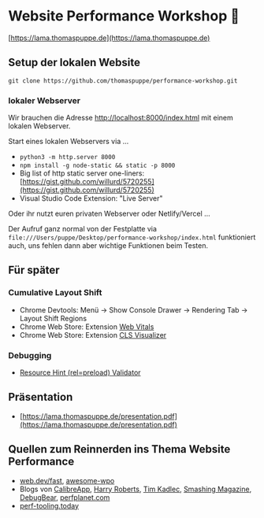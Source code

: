 # Website Performance Workshop 🦙

[https://lama.thomaspuppe.de](https://lama.thomaspuppe.de)


## Setup der lokalen Website

```
git clone https://github.com/thomaspuppe/performance-workshop.git
```

### lokaler Webserver

Wir brauchen die Adresse [http://localhost:8000/index.html](http://localhost:8000/index.html) mit einem lokalen Webserver.

Start eines lokalen Webservers via ...

* `python3 -m http.server 8000`
* `npm install -g node-static && static -p 8000`
* Big list of http static server one-liners: [https://gist.github.com/willurd/5720255](https://gist.github.com/willurd/5720255)
* Visual Studio Code Extension: "Live Server"

Oder ihr nutzt euren privaten Webserver oder Netlify/Vercel ... 

Der Aufruf ganz normal von der Festplatte via `file:///Users/puppe/Desktop/performance-workshop/index.html` funktioniert auch, uns fehlen dann aber wichtige Funktionen beim Testen.


## Für später

### Cumulative Layout Shift

* Chrome Devtools: Menü -> Show Console Drawer -> Rendering Tab -> Layout Shift Regions
* Chrome Web Store: Extension [Web Vitals](https://chrome.google.com/webstore/detail/web-vitals/ahfhijdlegdabablpippeagghigmibma?hl=en)
* Chrome Web Store: Extension [CLS Visualizer](https://chrome.google.com/webstore/detail/cls-visualizer/jbbeihojggidiclbcneckhcblilapahn)


### Debugging

* [Resource Hint (rel=preload) Validator](https://www.debugbear.com/resource-hint-validator)


## Präsentation

* [https://lama.thomaspuppe.de/presentation.pdf](https://lama.thomaspuppe.de/presentation.pdf)


## Quellen zum Reinnerden ins Thema Website Performance

* [web.dev/fast](https://web.dev/fast/), [awesome-wpo](https://github.com/davidsonfellipe/awesome-wpo)
* Blogs von [CalibreApp](https://calibreapp.com/blog), [Harry Roberts](https://csswizardry.com/archive/), [Tim Kadlec](https://timkadlec.com/remembers/), [Smashing Magazine](https://www.smashingmagazine.com/category/performance/), [DebugBear](https://www.debugbear.com/blog), [perfplanet.com](https://www.perfplanet.com/)
* [perf-tooling.today](https://www.perf-tooling.today/)
